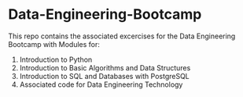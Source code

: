 # Data-Engineering-Bootcamp

This repo contains the associated excercises for the Data Engineering Bootcamp with Modules for:

1. Introduction to Python
2. Introduction to Basic Algorithms and Data Structures
3. Introduction to SQL and Databases with PostgreSQL
4. Associated code for Data Engineering Technology
